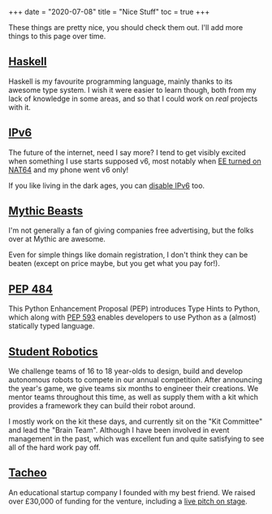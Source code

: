 +++
date = "2020-07-08"
title = "Nice Stuff"
toc = true
+++

These things are pretty nice, you should check them out. I'll add more things to this page over time.

## [Haskell](https://haskell.org/)

Haskell is my favourite programming language, mainly thanks to its awesome type system. I wish it were easier to learn though, both from my lack of knowledge in some areas, and so that I could work on *real* projects with it.

## [IPv6](https://tools.ietf.org/html/rfc8200)

The future of the internet, need I say more? I tend to get visibly excited when something I use starts supposed v6, most notably when [EE turned on NAT64][ee-v6] and my phone went v6 only!

If you like living in the dark ages, you can [disable IPv6](https://howtodisableipv6.com/) too.

[ee-v6]: https://www.ispreview.co.uk/index.php/2016/11/ee-makes-progress-ipv6-upgrade-uk-mobile-network.html

## [Mythic Beasts](https://www.mythic-beasts.com/)

I'm not generally a fan of giving companies free advertising, but the folks over at Mythic are awesome.

Even for simple things like domain registration, I don't think they can be beaten (except on price maybe, but you get what you pay for!).

## [PEP 484](https://www.python.org/dev/peps/pep-0484/)

This Python Enhancement Proposal (PEP) introduces Type Hints to Python, which along with [PEP 593](https://www.python.org/dev/peps/pep-0593/) enables developers to use Python as a (almost) statically typed language. 

## [Student Robotics](https://studentrobotics.org)

We challenge teams of 16 to 18 year-olds to design, build and develop autonomous robots to compete in our annual competition. After announcing the year's game, we give teams six months to engineer their creations. We mentor teams throughout this time, as well as supply them with a kit which provides a framework they can build their robot around. 

I mostly work on the kit these days, and currently sit on the "Kit Committee" and lead the "Brain Team". Although I have been involved in event management in the past, which was excellent fun and quite satisfying to see all of the hard work pay off.


## [Tacheo](https://tacheo.com)

An educational startup company I founded with my best friend. We raised over £30,000 of funding for the venture, including a [live pitch on stage](https://www.youtube.com/watch?v=DZCrgUA-fpA).

